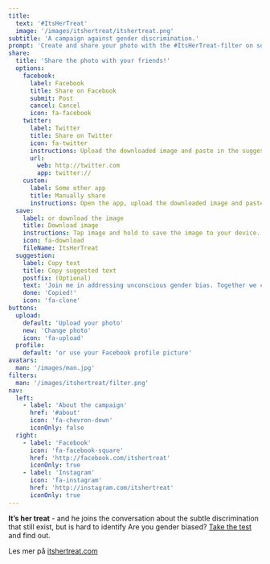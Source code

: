 ```yaml
---
title:
  text: '#ItsHerTreat'
  image: '/images/itshertreat/itshertreat.png'
subtitle: 'A campaign against gender discrimination.'
prompt: 'Create and share your photo with the #ItsHerTreat-filter on social media.'
share:
  title: 'Share the photo with your friends!'
  options: 
    facebook:
      label: Facebook
      title: Share on Facebook
      submit: Post
      cancel: Cancel
      icon: fa-facebook
    twitter:
      label: Twitter
      title: Share on Twitter
      icon: fa-twitter
      instructions: Upload the downloaded image and paste in the suggested text.
      url: 
        web: http://twitter.com 
        app: twitter://
    custom:
      label: Some other app
      title: Manually share
      instructions: Open the app, upload the downloaded image and paste in the suggested text.
  save: 
    label: or download the image
    title: Download image
    instructions: Tap image and hold to save the image to your device.
    icon: fa-download
    fileName: ItsHerTreat
  suggestion: 
    label: Copy text
    title: Copy suggested text
    postfix: (Optional)
    text: 'Join me in addressing unconscious gender bias. Together we change mindsets. #ItsHerTreat. Get your photo on http://itshertreatfilter.com'
    done: 'Copied!'
    icon: 'fa-clone'
buttons:
  upload:
    default: 'Upload your photo'
    new: 'Change photo'
    icon: 'fa-upload'
  profile:
    default: 'or use your Facebook profile picture'
avatars: 
  man: '/images/man.jpg'
filters:
  man: '/images/itshertreat/filter.png'
nav:
  left:
    - label: 'About the campaign'
      href: '#about'
      icon: 'fa-chevron-down'
      iconOnly: false
  right:
    - label: 'Facebook'
      icon: 'fa-facebook-square'
      href: 'http://facebook.com/itshertreat'
      iconOnly: true
    - label: 'Instagram'
      icon: 'fa-instagram'
      href: 'http://instagram.com/itshertreat'
      iconOnly: true
---
```


**It’s her treat** - and he joins the conversation about the subtle discrimination that still exist, but is hard to identify
Are you gender biased? [Take the test](#) and find out.  

Les mer på [itshertreat.com](http://www.itshertreat.com)